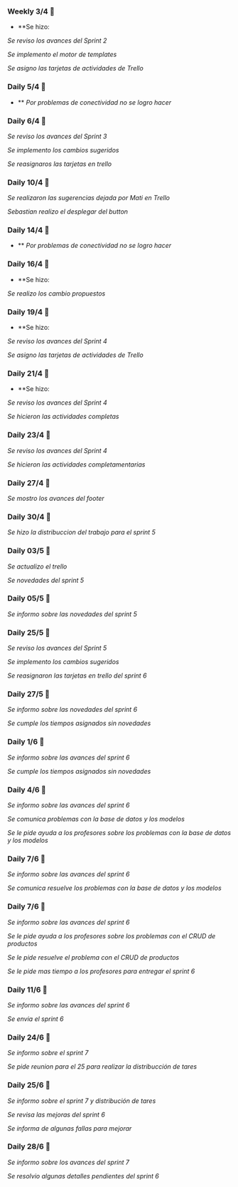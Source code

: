 ### Weekly 3/4 🔩

* **Se hizo:

_Se reviso los avances del Sprint 2_

_Se implemento el motor de templates_

_Se asigno las tarjetas de actividades de Trello_

### Daily 5/4 🔩

* ** _Por problemas de conectividad no se logro hacer_

### Daily 6/4 🔩

_Se reviso los avances del Sprint 3_

_Se implemento los cambios sugeridos_

_Se reasignaros las tarjetas en trello_

### Daily 10/4 🔩

_Se realizaron las sugerencias dejada por Mati en Trello_

_Sebastian realizo el desplegar del button_

### Daily 14/4 🔩

* ** _Por problemas de conectividad no se logro hacer_

### Daily 16/4 🔩

* **Se hizo:

 _Se realizo los cambio propuestos_

### Daily 19/4 🔩

* **Se hizo:

_Se reviso los avances del Sprint 4_

_Se asigno las tarjetas de actividades de Trello_

### Daily 21/4 🔩

* **Se hizo:

_Se reviso los avances del Sprint 4_

_Se hicieron las actividades completas_


### Daily 23/4 🔩

_Se reviso los avances del Sprint 4_

_Se hicieron las actividades completamentarias_

### Daily 27/4 🔩

_Se mostro los avances del footer_

### Daily 30/4 🔩

_Se hizo la distribuccion del trabajo para el sprint 5_

### Daily 03/5 🔩

_Se actualizo el trello_

_Se novedades del sprint 5_

### Daily 05/5 🔩

_Se informo sobre las novedades del sprint 5_

### Daily 25/5 🔩

_Se reviso los avances del Sprint 5_

_Se implemento los cambios sugeridos_

_Se reasignaron las tarjetas en trello del sprint 6_

### Daily 27/5 🔩

_Se informo sobre las novedades del sprint 6_

_Se cumple los tiempos asignados sin novedades_

### Daily 1/6 🔩

_Se informo sobre las avances del sprint 6_

_Se cumple los tiempos asignados sin novedades_
### Daily 4/6 🔩

_Se informo sobre las avances del sprint 6_

_Se comunica problemas con la base de datos y los modelos_

_Se le pide ayuda a los profesores sobre los problemas con la base de datos y los modelos_

### Daily 7/6 🔩

_Se informo sobre las avances del sprint 6_

_Se comunica resuelve los problemas con la base de datos y los modelos_

### Daily 7/6 🔩

_Se informo sobre las avances del sprint 6_

_Se le pide ayuda a los profesores sobre los problemas con el CRUD de productos_

_Se le pide resuelve el problema con el CRUD de productos_

_Se le pide mas tiempo a los profesores para entregar el sprint 6_

### Daily 11/6 🔩

_Se informo sobre las avances del sprint 6_

_Se envia el sprint 6_

### Daily 24/6 🔩

_Se informo sobre el sprint 7_

_Se pide reunion para el 25 para realizar la distribucción de tares_

### Daily 25/6 🔩

_Se informo sobre el sprint 7 y distribución de tares_

_Se revisa las mejoras del sprint 6_

_Se informa de algunas fallas para mejorar_

### Daily 28/6 🔩

_Se informo sobre los avances del  sprint 7_

_Se resolvio algunas detalles pendientes del sprint 6_




















